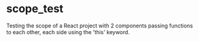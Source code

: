# scope_test
Testing the scope of a React project with 2 components passing functions to each other, each side using the 'this' keyword.
